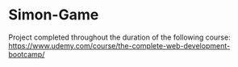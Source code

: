 # Simon-Game
Project completed throughout the duration of the following course: https://www.udemy.com/course/the-complete-web-development-bootcamp/

